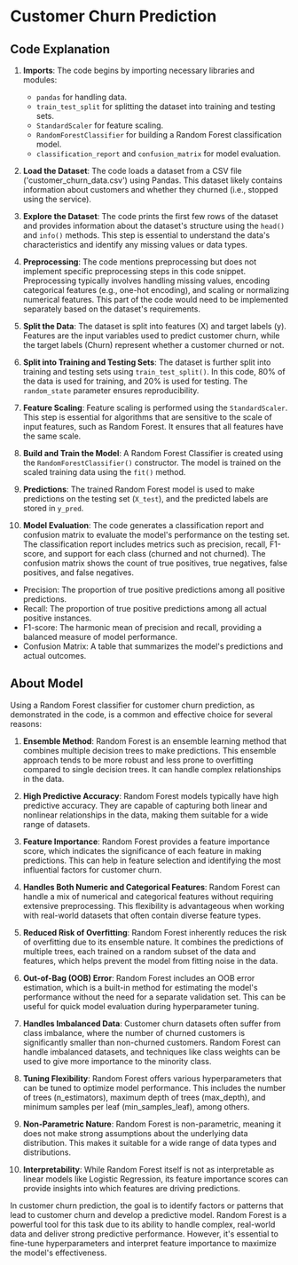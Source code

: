 # Customer Churn Prediction

## Code Explanation

1. **Imports**: The code begins by importing necessary libraries and modules:
   - `pandas` for handling data.
   - `train_test_split` for splitting the dataset into training and testing sets.
   - `StandardScaler` for feature scaling.
   - `RandomForestClassifier` for building a Random Forest classification model.
   - `classification_report` and `confusion_matrix` for model evaluation.

2. **Load the Dataset**: The code loads a dataset from a CSV file ('customer_churn_data.csv') using Pandas. This dataset likely contains information about customers and whether they churned (i.e., stopped using the service).

3. **Explore the Dataset**: The code prints the first few rows of the dataset and provides information about the dataset's structure using the `head()` and `info()` methods. This step is essential to understand the data's characteristics and identify any missing values or data types.

4. **Preprocessing**: The code mentions preprocessing but does not implement specific preprocessing steps in this code snippet. Preprocessing typically involves handling missing values, encoding categorical features (e.g., one-hot encoding), and scaling or normalizing numerical features. This part of the code would need to be implemented separately based on the dataset's requirements.

5. **Split the Data**: The dataset is split into features (X) and target labels (y). Features are the input variables used to predict customer churn, while the target labels (Churn) represent whether a customer churned or not.

6. **Split into Training and Testing Sets**: The dataset is further split into training and testing sets using `train_test_split()`. In this code, 80% of the data is used for training, and 20% is used for testing. The `random_state` parameter ensures reproducibility.

7. **Feature Scaling**: Feature scaling is performed using the `StandardScaler`. This step is essential for algorithms that are sensitive to the scale of input features, such as Random Forest. It ensures that all features have the same scale.

8. **Build and Train the Model**: A Random Forest Classifier is created using the `RandomForestClassifier()` constructor. The model is trained on the scaled training data using the `fit()` method.

9. **Predictions**: The trained Random Forest model is used to make predictions on the testing set (`X_test`), and the predicted labels are stored in `y_pred`.

10. **Model Evaluation**: The code generates a classification report and confusion matrix to evaluate the model's performance on the testing set. The classification report includes metrics such as precision, recall, F1-score, and support for each class (churned and not churned). The confusion matrix shows the count of true positives, true negatives, false positives, and false negatives.

   - Precision: The proportion of true positive predictions among all positive predictions.
   - Recall: The proportion of true positive predictions among all actual positive instances.
   - F1-score: The harmonic mean of precision and recall, providing a balanced measure of model performance.
   - Confusion Matrix: A table that summarizes the model's predictions and actual outcomes.

## About Model

Using a Random Forest classifier for customer churn prediction, as demonstrated in the code, is a common and effective choice for several reasons:

1. **Ensemble Method**: Random Forest is an ensemble learning method that combines multiple decision trees to make predictions. This ensemble approach tends to be more robust and less prone to overfitting compared to single decision trees. It can handle complex relationships in the data.

2. **High Predictive Accuracy**: Random Forest models typically have high predictive accuracy. They are capable of capturing both linear and nonlinear relationships in the data, making them suitable for a wide range of datasets.

3. **Feature Importance**: Random Forest provides a feature importance score, which indicates the significance of each feature in making predictions. This can help in feature selection and identifying the most influential factors for customer churn.

4. **Handles Both Numeric and Categorical Features**: Random Forest can handle a mix of numerical and categorical features without requiring extensive preprocessing. This flexibility is advantageous when working with real-world datasets that often contain diverse feature types.

5. **Reduced Risk of Overfitting**: Random Forest inherently reduces the risk of overfitting due to its ensemble nature. It combines the predictions of multiple trees, each trained on a random subset of the data and features, which helps prevent the model from fitting noise in the data.

6. **Out-of-Bag (OOB) Error**: Random Forest includes an OOB error estimation, which is a built-in method for estimating the model's performance without the need for a separate validation set. This can be useful for quick model evaluation during hyperparameter tuning.

7. **Handles Imbalanced Data**: Customer churn datasets often suffer from class imbalance, where the number of churned customers is significantly smaller than non-churned customers. Random Forest can handle imbalanced datasets, and techniques like class weights can be used to give more importance to the minority class.

8. **Tuning Flexibility**: Random Forest offers various hyperparameters that can be tuned to optimize model performance. This includes the number of trees (n_estimators), maximum depth of trees (max_depth), and minimum samples per leaf (min_samples_leaf), among others.

9. **Non-Parametric Nature**: Random Forest is non-parametric, meaning it does not make strong assumptions about the underlying data distribution. This makes it suitable for a wide range of data types and distributions.

10. **Interpretability**: While Random Forest itself is not as interpretable as linear models like Logistic Regression, its feature importance scores can provide insights into which features are driving predictions.

In customer churn prediction, the goal is to identify factors or patterns that lead to customer churn and develop a predictive model. Random Forest is a powerful tool for this task due to its ability to handle complex, real-world data and deliver strong predictive performance. However, it's essential to fine-tune hyperparameters and interpret feature importance to maximize the model's effectiveness.
